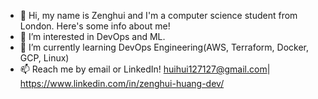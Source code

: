 - 👋 Hi, my name is Zenghui and I'm a computer science student from London. Here's some info about me!
- 👀 I’m interested in DevOps and ML.
- 🌱 I’m currently learning DevOps Engineering(AWS, Terraform, Docker, GCP, Linux)
- 📫  Reach me by email or LinkedIn! huihui127127@gmail.com| https://www.linkedin.com/in/zenghui-huang-dev/

<!---
zenghuihuang/zenghuihuang is a ✨ special ✨ repository because its `README.md` (this file) appears on your GitHub profile.
You can click the Preview link to take a look at your changes.
--->
